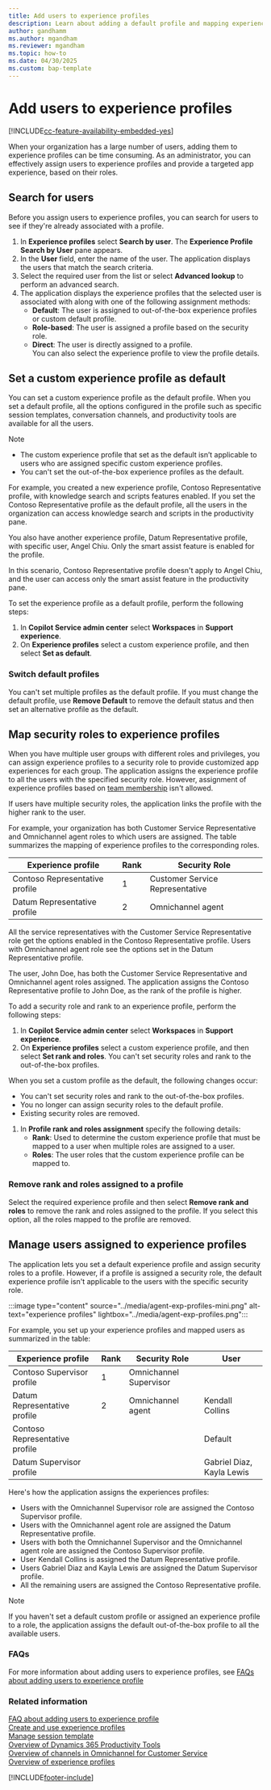 ```yaml
---
title: Add users to experience profiles
description: Learn about adding a default profile and mapping experience profiles to security roles.
author: gandhamm 
ms.author: mgandham
ms.reviewer: mgandham
ms.topic: how-to
ms.date: 04/30/2025
ms.custom: bap-template 
---
```


# Add users to experience profiles

[!INCLUDE[cc-feature-availability-embedded-yes](../../includes/cc-feature-availability-embedded-yes.md)]

When your organization has a large number of users, adding them to experience profiles can be time consuming. As an administrator, you can effectively assign users to experience profiles and provide a targeted app experience, based on their roles.

## Search for users

Before you assign users to experience profiles, you can search for users to see if they're already associated with a profile.

1. In **Experience profiles** select **Search by user**. The **Experience Profile Search by User** pane appears.
1. In the **User** field, enter the name of the user. The application displays the users that match the search criteria. 
1. Select the required user from the list or select **Advanced lookup** to perform an advanced search.
1. The application displays the experience profiles that the selected user is associated with along with one of the following assignment methods:
     - **Default**: The user is assigned to out-of-the-box experience profiles or custom default profile.
     - **Role-based**: The user is assigned a profile based on the security role.
     - **Direct**: The user is directly assigned to a profile. <br>
You can also select the experience profile to view the profile details.

## Set a custom experience profile as default

You can set a custom experience profile as the default profile. When you set a default profile, all the options configured in the profile such as specific session templates, conversation channels, and productivity tools are available for all the users.

> [!NOTE]
> - The custom experience profile that set as the default isn’t applicable to users who are assigned specific custom experience profiles.
> - You can't set the out-of-the-box experience profiles as the default.

For example, you created a new experience profile, Contoso Representative profile, with knowledge search and scripts features enabled. If you set the Contoso Representative profile as the default profile, all the users in the organization can access knowledge search and scripts in the productivity pane.

You also have another experience profile, Datum Representative profile, with specific user, Angel Chiu. Only the smart assist feature is enabled for the profile.

In this scenario, Contoso Representative profile doesn't apply to Angel Chiu, and the user can access only the smart assist feature in the productivity pane.

To set the experience profile as a default profile, perform the following steps:

1. In **Copilot Service admin center** select **Workspaces** in **Support experience**.
1. On **Experience profiles** select a custom experience profile, and then select  **Set as default**.

### Switch default profiles

You can't set multiple profiles as the default profile. If you must change the default profile, use **Remove Default** to remove the default status and then set an alternative profile as the default.

## Map security roles to experience profiles

When you have multiple user groups with different roles and privileges, you can assign experience profiles to a security role to provide customized app experiences for each group. The application assigns the experience profile to all the users with the specified security role. However, assignment of experience profiles based on [team membership](/power-platform/admin/create-edit-business-units#change-the-business-unit-for-a-team) isn't allowed.

If users have multiple security roles, the application links the profile with the higher rank to the user. 

For example, your organization has both Customer Service Representative and Omnichannel agent roles to which users are assigned. The table summarizes the mapping of experience profiles to the corresponding roles.

|Experience profile   | Rank  | Security Role|
|----------|-----------|------------|
| Contoso Representative profile     |1 | Customer Service Representative |
| Datum Representative profile |2   |  Omnichannel agent |

All the service representatives with the Customer Service Representative role get the options enabled in the Contoso Representative profile. Users with Omnichannel agent role see the options set in the Datum Representative profile. 

The user, John Doe, has both the Customer Service Representative and Omnichannel agent roles assigned. The application assigns the Contoso Representative profile to John Doe, as the rank of the profile is higher.

To add a security role and rank to an experience profile, perform the following steps:

1. In **Copilot Service admin center** select **Workspaces** in **Support experience**.
1. On **Experience profiles** select a custom experience profile, and then select  **Set rank and roles**. You can't set security roles and rank to the out-of-the-box profiles.

When you set a custom profile as the default, the following changes occur:
 - You can't set security roles and rank to the out-of-the-box profiles.
 - You no longer can assign security roles to the default profile.
 - Existing security roles are removed.

1. In **Profile rank and roles assignment** specify the following details:
     - **Rank**: Used to determine the custom experience profile that must be mapped to a user when multiple roles are assigned to a user.
     - **Roles**: The user roles that the custom experience profile can be mapped to.

### Remove rank and roles assigned to a profile

Select the required experience profile and then select **Remove rank and roles** to remove the rank and roles assigned to the profile. If you select this option, all the roles mapped to the profile are removed.

## Manage users assigned to experience profiles

The application lets you set a default experience profile and assign security roles to a profile. However, if a profile is assigned a security role, the default experience profile isn't applicable to the users with the specific security role.

:::image type="content" source="../media/agent-exp-profiles-mini.png" alt-text="experience profiles" lightbox="../media/agent-exp-profiles.png":::

For example, you set up your experience profiles and mapped users as summarized in the table:

|Experience profile   | Rank  | Security Role|User |
|----------|-----------|------------|---------------|
| Contoso Supervisor profile     |1 | Omnichannel Supervisor | |
| Datum Representative profile |2   | Omnichannel agent | Kendall Collins|
| Contoso Representative profile | | | Default|
| Datum Supervisor profile | | | Gabriel Diaz, Kayla Lewis|

Here's how the application assigns the experiences profiles:

- Users with the Omnichannel Supervisor role are assigned the Contoso Supervisor profile.
- Users with the Omnichannel agent role are assigned the Datum Representative profile.
- Users with both the Omnichannel Supervisor and the Omnichannel agent role are assigned the Contoso Supervisor profile.
- User Kendall Collins is assigned the Datum Representative profile.
- Users Gabriel Diaz and Kayla Lewis are assigned the Datum Supervisor profile.
- All the remaining users are assigned the Contoso Representative profile.

> [!NOTE]
> If you haven't set a default custom profile or assigned an experience profile to a role, the application assigns the default out-of-the-box profile to all the available users.

### FAQs

For more information about adding users to experience profiles, see [FAQs about adding users to experience profile](faq-agent-experience-profile.md)

### Related information

[FAQ about adding users to experience profile](faq-agent-experience-profile.md)<br>
[Create and use experience profiles](create-agent-experience-profile.md)<br>
[Manage session template](session-templates.md)  
[Overview of Dynamics 365 Productivity Tools](productivity-tools.md)  
[Overview of channels in Omnichannel for Customer Service](../use/channels.md)  
[Overview of experience profiles](overview.md)  

[!INCLUDE[footer-include](../../includes/footer-banner.md)]
